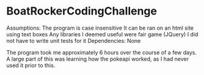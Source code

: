 # BoatRockerCodingChallenge

Assumptions: 
  The program is case insensitive
  It can be ran on an html site using text boxes 
  Any libraries I deemed useful were fair game (JQuery)
  I did not have to write unit tests for it
Dependencies:
  None

The program took me approximately 6 hours over the course of a few days. A large part of this was learning how the pokeapi worked, as I had never used it prior to this.